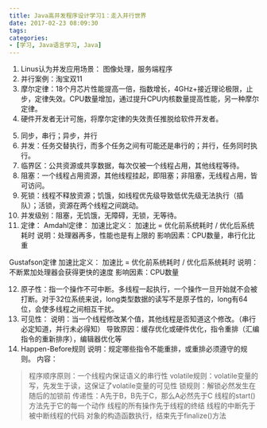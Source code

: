 ```yaml
---
title: Java高并发程序设计学习1：走入并行世界
date: 2017-02-23 08:09:30
tags:
categories:
- [学习, Java语言学习, Java]
---
```

1. Linus认为并发应用场景： 图像处理，服务端程序
2. 并行案例：淘宝双11
3. 摩尔定律：18个月芯片性能提高一倍，指数增长，4GHz+接近理论极限，止步，定律失效。CPU数量增加，通过提升CPU内核数量提高性能，另一种摩尔定律。
4. 硬件开发者无计可施，将摩尔定律的失效责任推脱给软件开发者。
<!--more-->
5. 同步，串行；异步，并行
6. 并发：任务交替执行，而多个任务之间有可能还是串行的；并行，任务同时执行。
7. 临界区：公共资源或共享数据，每次仅被一个线程占用，其他线程等待。
8. 阻塞：一个线程占用资源，其他线程挂起，即阻塞；非阻塞，无线程占用，皆可访问。
9. 死锁：线程不释放资源；饥饿，如线程优先级导致低优先级无法执行（插队）；活锁，资源在两个线程之间跳动。
10. 并发级别：阻塞，无饥饿，无障碍，无锁，无等待。
11. 定律：
Amdahl定律： 
加速比定义： 加速比 = 优化前系统耗时 / 优化后系统耗时
说明：处理器再多，性能也是有上限的
影响因素：CPU数量，串行化比重

Gustafson定律
加速比定义： 加速比 = 优化前系统耗时 / 优化后系统耗时
说明：不断累加处理器会获得更快的速度
影响因素：CPU数量

12. 原子性：指一个操作不可中断。多线程一起执行，一个操作一旦开始就不会被打断。对于32位系统来说，long类型数据的读写不是原子性的，long有64位，会使多线程之间相互干扰。
13. 可见性：
说明：当一个线程修改某个值，其他线程是否知道这个修改。（串行必定知道，并行未必得知）
导致原因：缓存优化或硬件优化，指令重排（汇编指令的重新排序），编辑器优化等
14. Happen-Before规则
说明：规定哪些指令不能重排，或重排必须遵守的规则。
内容：
>程序顺序原则：一个线程内保证语义的串行性
>volatile规则：volatile变量的写，先发生于读，这保证了volatile变量的可见性
>锁规则：解锁必然发生在随后的加锁前
>传递性：A先于B，B先于C，那么A必然先于C
>线程的start()方法先于它的每一个动作
>线程的所有操作先于线程的终结
>线程的中断先于被中断线程的代码
>对象的构造函数执行，结束先于finalize()方法

